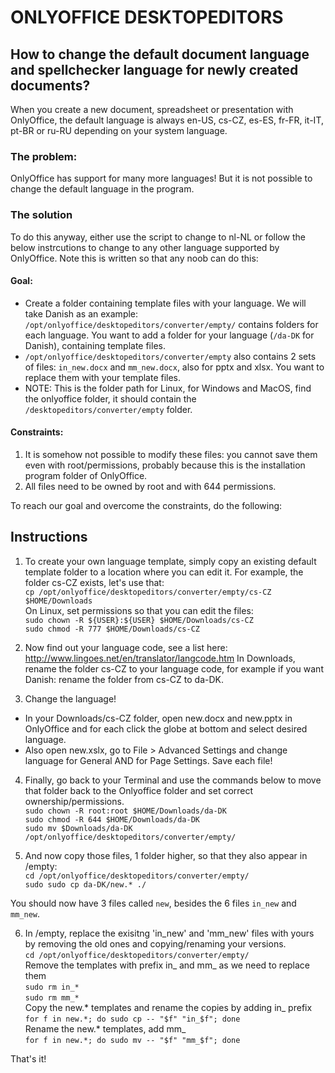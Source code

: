 # ONLYOFFICE DESKTOPEDITORS
## How to change the default document language and spellchecker language for newly created documents?
When you create a new document, spreadsheet or presentation with OnlyOffice, the default language is always en-US, cs-CZ, es-ES, fr-FR, it-IT, pt-BR or ru-RU depending on your system language.

### The problem:
OnlyOffice has support for many more languages! But it is not possible to change the default language in the program.

### The solution
To do this anyway, either use the script to change to nl-NL or follow the below instrcutions to change to any other language supported by OnlyOffice. Note this is written so that any noob can do this:

#### Goal: 
- Create a folder containing template files with your language. We will take Danish as an example: 
`/opt/onlyoffice/desktopeditors/converter/empty/` contains folders for each language. You want to add a folder for your language (`/da-DK` for Danish), containing template files.
- `/opt/onlyoffice/desktopeditors/converter/empty` also contains 2 sets of files: `in_new.docx` and `mm_new.docx`, also for pptx and xlsx. You want to replace them with your template files.
- NOTE: This is the folder path for Linux, for Windows and MacOS, find the onlyoffice folder, it should contain the `/desktopeditors/converter/empty` folder.

#### Constraints:
1. It is somehow not possible to modify these files: you cannot save them even with root/permissions, probably because this is the installation program folder of OnlyOffice.
2. All files need to be owned by root and with 644 permissions. 

To reach our goal and overcome the constraints, do the following: 
## Instructions

1. To create your own language template, simply copy an existing default template folder to a location where you can edit it. For example, the folder cs-CZ exists, let's use that: \
`cp /opt/onlyoffice/desktopeditors/converter/empty/cs-CZ $HOME/Downloads`\
On Linux, set permissions so that you can edit the files: \
`sudo chown -R ${USER}:${USER} $HOME/Downloads/cs-CZ` \
`sudo chmod -R 777 $HOME/Downloads/cs-CZ`  

2. Now find out your language code, see a list here: http://www.lingoes.net/en/translator/langcode.htm
In Downloads, rename the folder cs-CZ to your language code, for example if you want Danish: rename the folder from cs-CZ to da-DK.

3. Change the language!
- In your Downloads/cs-CZ folder, open new.docx and new.pptx in OnlyOffice and for each click the globe at bottom and select desired language.
- Also open new.xslx, go to File > Advanced Settings and change language for General AND for Page Settings. 
Save each file! 

4. Finally, go back to your Terminal and use the commands below to move that folder back to the Onlyoffice folder and set correct ownership/permissions. \
`sudo chown -R root:root $HOME/Downloads/da-DK` \
`sudo chmod -R 644 $HOME/Downloads/da-DK` \
`sudo mv $Downloads/da-DK /opt/onlyoffice/desktopeditors/converter/empty/`  

5. And now copy those files, 1 folder higher, so that they also appear in /empty: \
`cd /opt/onlyoffice/desktopeditors/converter/empty/` \
`sudo sudo cp da-DK/new.* ./`

You should now have 3 files called `new`, besides the 6 files `in_new` and `mm_new`. 

6. In /empty, replace the exisitng 'in_new' and 'mm_new' files with yours by removing the old ones and copying/renaming your versions. \
`cd /opt/onlyoffice/desktopeditors/converter/empty/`  \
Remove the templates with prefix in_ and mm_ as we need to replace them \
`sudo rm in_*` \
`sudo rm mm_*` \
Copy the new.* templates and rename the copies by adding in_ prefix \
`for f in new.*; do sudo cp -- "$f" "in_$f"; done` \
Rename the new.* templates, add mm_ \
`for f in new.*; do sudo mv -- "$f" "mm_$f"; done`

That's it!
